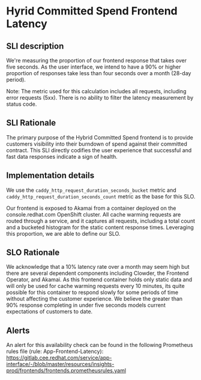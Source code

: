# Hyrid Committed Spend Frontend Latency

## SLI description

We're measuring the proportion of our frontend response that takes over five seconds. As the user interface, we intend to have a 90% or higher proportion of responses take less than four seconds over a month (28-day period).

Note: The metric used for this calculation includes all requests, including error requests (5xx). There is no ability to filter the latency measurement by status code.

## SLI Rationale

The primary purpose of the Hybrid Committed Spend frontend is to provide customers visibility into their burndown of spend against their committed contract. This SLI directly codifies the user experience that successful and fast data responses indicate a sign of health.

## Implementation details

We use the `caddy_http_request_duration_seconds_bucket` metric and `caddy_http_request_duration_seconds_count` metric as the base for this SLO.

Our frontend is exposed to Akamai from a container deployed on the console.redhat.com OpenShift cluster. All cache warming requests are routed through a service, and it captures all requests, including a total count and a bucketed histogram for the static content response times. Leveraging this proportion, we are able to define our SLO.

## SLO Rationale

We acknowledge that a 10% latency rate over a month may seem high but there are several dependent components including Clowder, the Frontend Operator, and Akamai. As this frontend container holds only static data and will only be used for cache warming requests every 10 minutes, its quite possible for this container to respond slowly for some periods of time without affecting the customer experience. We believe the greater than 90% response completing in under five seconds models current expectations of customers to date.

## Alerts

An alert for this availability check can be found in the following Prometheus rules file (rule: App-Frontend-Latency):
https://gitlab.cee.redhat.com/service/app-interface/-/blob/master/resources/insights-prod/frontends/frontends.prometheusrules.yaml
